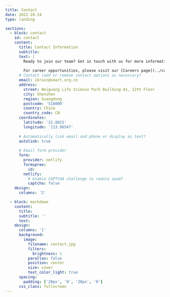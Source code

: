 ```yaml
---
title: Contact
date: 2022-10-24
type: landing

sections:
  - block: contact
    id: contact
    content:
      title: Contact Information
      subtitle:
      text: |
        Ready to join our team? Get in touch with us for more information about current opportunities or to discuss potential collaborations.
        
        For career opportunities, please visit our [Careers page](../careers/).
      # Contact (add or remove contact options as necessary)
      email: ibrain@smart.org.cn
      address:
        street: Weiguang Life Science Park Building A1, 12th Floor
        city: Shenzhen
        region: Guangdong
        postcode: '518000'
        country: China
        country_code: CN
      coordinates:
        latitude: '22.8015'
        longitude: '113.96547'
    
      # Automatically link email and phone or display as text?
      autolink: true
    
      # Email form provider
      form:
        provider: netlify
        formspree:
          id:
        netlify:
          # Enable CAPTCHA challenge to reduce spam?
          captcha: false
    design:
      columns: '2'

  - block: markdown
    content:
      title:
      subtitle: ''
      text:
    design:
      columns: '1'
      background:
        image: 
          filename: contact.jpg
          filters:
            brightness: 1
          parallax: false
          position: center
          size: cover
          text_color_light: true
      spacing:
        padding: ['20px', '0', '20px', '0']
      css_class: fullscreen
---
```

